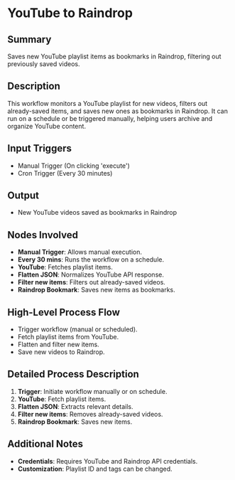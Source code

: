 # YouTube to Raindrop

## Summary
Saves new YouTube playlist items as bookmarks in Raindrop, filtering out previously saved videos.

## Description
This workflow monitors a YouTube playlist for new videos, filters out already-saved items, and saves new ones as bookmarks in Raindrop. It can run on a schedule or be triggered manually, helping users archive and organize YouTube content.

## Input Triggers
- Manual Trigger (On clicking 'execute')
- Cron Trigger (Every 30 minutes)

## Output
- New YouTube videos saved as bookmarks in Raindrop

## Nodes Involved
- **Manual Trigger**: Allows manual execution.
- **Every 30 mins**: Runs the workflow on a schedule.
- **YouTube**: Fetches playlist items.
- **Flatten JSON**: Normalizes YouTube API response.
- **Filter new items**: Filters out already-saved videos.
- **Raindrop Bookmark**: Saves new items as bookmarks.

## High-Level Process Flow
- Trigger workflow (manual or scheduled).
- Fetch playlist items from YouTube.
- Flatten and filter new items.
- Save new videos to Raindrop.

## Detailed Process Description
1. **Trigger**: Initiate workflow manually or on schedule.
2. **YouTube**: Fetch playlist items.
3. **Flatten JSON**: Extracts relevant details.
4. **Filter new items**: Removes already-saved videos.
5. **Raindrop Bookmark**: Saves new items.

## Additional Notes
- **Credentials**: Requires YouTube and Raindrop API credentials.
- **Customization**: Playlist ID and tags can be changed.
